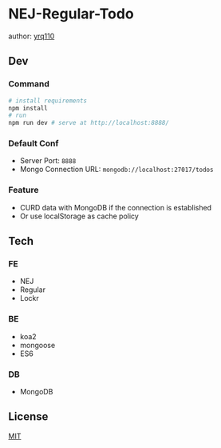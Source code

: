 # NEJ-Regular-Todo

author: [yrq110](https://github.com/yrq110)

## Dev
### Command
``` bash
# install requirements
npm install
# run
npm run dev # serve at http://localhost:8888/
```

### Default Conf
* Server Port: `8888`
* Mongo Connection URL: `mongodb://localhost:27017/todos`

### Feature
* CURD data with MongoDB if the connection is established
* Or use localStorage as cache policy

## Tech
### FE
* NEJ
* Regular
* Lockr

### BE
* koa2
* mongoose
* ES6

### DB
* MongoDB

## License
[MIT](https://opensource.org/licenses/MIT)
